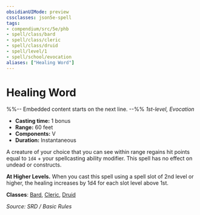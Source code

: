 ```yaml
---
obsidianUIMode: preview
cssclasses: json5e-spell
tags:
- compendium/src/5e/phb
- spell/class/bard
- spell/class/cleric
- spell/class/druid
- spell/level/1
- spell/school/evocation
aliases: ["Healing Word"]
---
```

# Healing Word
%%-- Embedded content starts on the next line. --%%
*1st-level, Evocation*  

- **Casting time:** 1 bonus
- **Range:** 60 feet
- **Components:** V
- **Duration:** Instantaneous

A creature of your choice that you can see within range regains hit points equal to `1d4` + your spellcasting ability modifier. This spell has no effect on undead or constructs.

**At Higher Levels.** When you cast this spell using a spell slot of 2nd level or higher, the healing increases by 1d4 for each slot level above 1st.

**Classes**: [Bard](Bard.md), [Cleric](Cleric.md), [Druid](System%20Resources/DND%20Wiki/Classes/Druid/Druid.md)

*Source: SRD / Basic Rules*